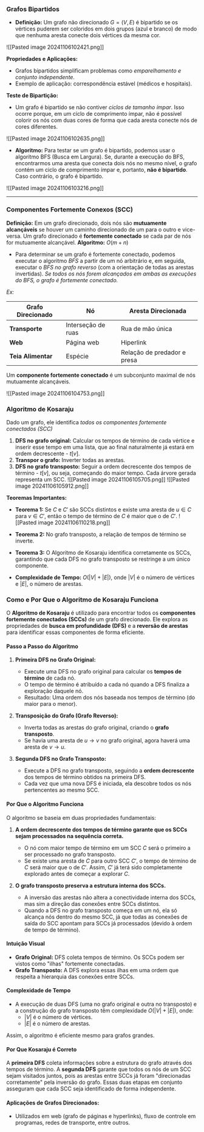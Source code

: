 

### **Grafos Bipartidos**

- **Definição:** Um grafo não direcionado $G = (V, E)$ é bipartido se os vértices puderem ser coloridos em dois grupos (azul e branco) de modo que nenhuma aresta conecte dois vértices da mesma cor.

![[Pasted image 20241106102421.png]]


**Propriedades e Aplicações:**
  - Grafos bipartidos simplificam problemas como *emparelhamento e conjunto independente.*
  - Exemplo de aplicação: correspondência estável (médicos e hospitais).

 **Teste de Bipartição:**
  - Um grafo é bipartido se não contiver *ciclos de tamanho ímpar*. Isso ocorre porque, em um ciclo de comprimento ímpar, não é possível colorir os nós com duas cores de forma que cada aresta conecte nós de cores diferentes.
  
  ![[Pasted image 20241106102635.png]]
  
  - **Algoritmo:** 
	Para testar se um grafo é bipartido, podemos usar o algoritmo BFS (Busca em Largura). Se, durante a execução do BFS, encontrarmos uma aresta que conecta dois nós no mesmo nível, o grafo contém um ciclo de comprimento ímpar e, portanto, **não é bipartido**. Caso contrário, o grafo é bipartido.

![[Pasted image 20241106103216.png]]

---
### **Componentes Fortemente Conexos (SCC)**
 **Definição:**  Em um grafo direcionado, dois nós são **mutuamente alcançáveis** se houver um caminho direcionado de um para o outro e vice-versa. 
Um grafo direcionado é **fortemente conectado** se cada par de nós for mutuamente alcançável. 
**Algoritmo:** $O(m + n)$
- Para determinar se um grafo é fortemente conectado, podemos executar o algoritmo *BFS* a partir de um nó arbitrário e, em seguida, executar o *BFS no grafo reverso* (com a orientação de todas as arestas invertidas). *Se todos os nós forem alcançados em ambas as execuções do BFS, o grafo é fortemente conectado.*

*Ex:*

| **Grafo Direcionado** | **Nó**             | **Aresta Direcionada**      |
| --------------------- | ------------------ | --------------------------- |
| **Transporte**        | Interseção de ruas | Rua de mão única            |
| **Web**               | Página web         | Hiperlink                   |
| **Teia Alimentar**    | Espécie            | Relação de predador e presa |
Um **componente fortemente conectado** é um subconjunto maximal de nós mutuamente alcançáveis.

![[Pasted image 20241106104753.png]]

### Algoritmo de Kosaraju
Dado um grafo, ele identifica *todos os componentes fortemente conectados (SCC)*
  1. **DFS no grafo original:** Calcular os tempos de término de cada vértice e inserir esse tempo em uma lista, que ao final naturalmente já estará em ordem decrescente - $t[v]$.
  2. **Transpor o grafo:** Inverter todas as arestas.
  3. **DFS no grafo transposto:** Seguir a ordem decrescente dos tempos de término - $t[v]$, ou seja, começando do maior tempo. Cada árvore gerada representa um SCC.
  ![[Pasted image 20241106105705.png]]
![[Pasted image 20241106105912.png]]




**Teoremas Importantes:**
  - **Teorema 1:** Se $C$ e $C'$ são SCCs distintos e existe uma aresta de $u \in C$ para $v \in C'$, então o tempo de término de $C$ é maior que o de $C'$.
  ![[Pasted image 20241106110218.png]]
  - **Teorema 2:** No grafo transposto, a relação de tempos de término se inverte.
  - **Teorema 3:** O Algoritmo de Kosaraju identifica corretamente os SCCs, garantindo que cada DFS no grafo transposto se restringe a um único componente.

- **Complexidade de Tempo:** $O(|V| + |E|)$, onde $|V|$ é o número de vértices e $|E|$, o número de arestas.



### Como e Por Que o Algoritmo de Kosaraju Funciona

O **Algoritmo de Kosaraju** é utilizado para encontrar todos os **componentes fortemente conectados (SCCs)** de um grafo direcionado. Ele explora as propriedades de **busca em profundidade (DFS)** e a **reversão de arestas** para identificar essas componentes de forma eficiente.

#### **Passo a Passo do Algoritmo**
1. **Primeira DFS no Grafo Original:**
   - Execute uma DFS no grafo original para calcular os **tempos de término** de cada nó.
   - O tempo de término é atribuído a cada nó quando a DFS finaliza a exploração daquele nó.
   - Resultado: Uma ordem dos nós baseada nos tempos de término (do maior para o menor).

2. **Transposição do Grafo (Grafo Reverso):**
   - Inverta todas as arestas do grafo original, criando o **grafo transposto**.
   - Se havia uma aresta de $u \to v$ no grafo original, agora haverá uma aresta de $v \to u$.

3. **Segunda DFS no Grafo Transposto:**
   - Execute a DFS no grafo transposto, seguindo a **ordem decrescente** dos tempos de término obtidos na primeira DFS.
   - Cada vez que uma nova DFS é iniciada, ela descobre todos os nós pertencentes ao mesmo SCC.

#### **Por Que o Algoritmo Funciona**

O algoritmo se baseia em duas propriedades fundamentais:

1. **A ordem decrescente dos tempos de término garante que os SCCs sejam processados na sequência correta.**
   - O nó com maior tempo de término em um SCC $C$ será o primeiro a ser processado no grafo transposto.
   - Se existe uma aresta de $C$ para outro SCC $C'$, o tempo de término de $C$ será maior que o de $C'$. Assim, $C'$ já terá sido completamente explorado antes de começar a explorar $C$.

2. **O grafo transposto preserva a estrutura interna dos SCCs.**
   - A inversão das arestas não altera a conectividade interna dos SCCs, mas sim a direção das conexões entre SCCs distintos.
   - Quando a DFS no grafo transposto começa em um nó, ela só alcança nós dentro do mesmo SCC, já que todas as conexões de saída do SCC apontam para SCCs já processados (devido à ordem de tempo de término).

#### **Intuição Visual**

- **Grafo Original:** DFS coleta tempos de término. Os SCCs podem ser vistos como "ilhas" fortemente conectadas.
- **Grafo Transposto:** A DFS explora essas ilhas em uma ordem que respeita a hierarquia das conexões entre SCCs.

#### **Complexidade de Tempo**
- A execução de duas DFS (uma no grafo original e outra no transposto) e a construção do grafo transposto têm complexidade $O(|V| + |E|)$, onde:
  - $|V|$ é o número de vértices.
  - $|E|$ é o número de arestas.
  
Assim, o algoritmo é eficiente mesmo para grafos grandes.

#### **Por Que Kosaraju é Correto**
A **primeira DFS** coleta informações sobre a estrutura do grafo através dos tempos de término. A **segunda DFS** garante que todos os nós de um SCC sejam visitados juntos, pois as arestas entre SCCs já foram "direcionadas corretamente" pela inversão do grafo. Essas duas etapas em conjunto asseguram que cada SCC seja identificado de forma independente.




#### **Aplicações de Grafos Direcionados:**
- Utilizados em web (grafo de páginas e hyperlinks), fluxo de controle em programas, redes de transporte, entre outros.